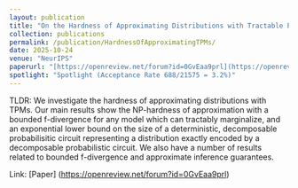 ```yaml
---
layout: publication
title: "On the Hardness of Approximating Distributions with Tractable Probabilistic Models"
collection: publications
permalink: /publication/HardnessOfApproximatingTPMs/
date: 2025-10-24
venue: "NeurIPS"
paperurl: "[https://openreview.net/forum?id=0GvEaa9prl](https://openreview.net/forum?id=0GvEaa9prl)"
spotlight: "Spotlight (Acceptance Rate 688/21575 = 3.2%)"
---
```


TLDR: We investigate the hardness of approximating distributions with TPMs. Our main results show
the NP-hardness of approximation with a bounded f-divergence for any model which can tractably marginalize,
and an exponential lower bound on the size of a deterministic, decomposable probabilisitic circuit representing a 
distribution exactly encoded by a decomposable probabilistic circuit. We also have a number of results related to bounded f-divergence
and approximate inference guarantees.

Link: [Paper] (https://openreview.net/forum?id=0GvEaa9prl)
